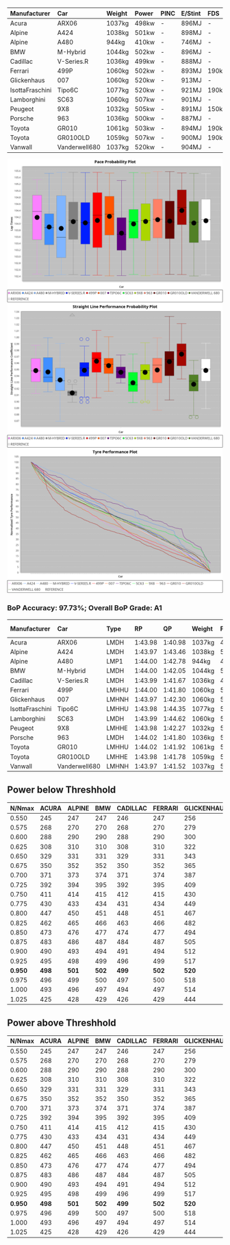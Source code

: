 |Manufacturer|Car|Weight|Power|PINC|E/Stint|FDS|
|:-|:-|:-|:-|:-|:-|:-|
|Acura|ARX06|1037kg|498kw|-|896MJ|-|
|Alpine|A424|1038kg|501kw|-|898MJ|-|
|Alpine|A480|944kg|410kw|-|746MJ|-|
|BMW|M-Hybrid|1044kg|502kw|-|896MJ|-|
|Cadillac|V-Series.R|1036kg|499kw|-|888MJ|-|
|Ferrari|499P|1060kg|502kw|-|893MJ|190kph|
|Glickenhaus|007|1060kg|520kw|-|913MJ|-|
|IsottaFraschini|Tipo6C|1077kg|520kw|-|921MJ|190kph|
|Lamborghini|SC63|1060kg|507kw|-|901MJ|-|
|Peugeot|9X8|1032kg|505kw|-|891MJ|150kph|
|Porsche|963|1036kg|500kw|-|887MJ|-|
|Toyota|GR010|1061kg|503kw|-|894MJ|190kph|
|Toyota|GR010OLD|1059kg|507kw|-|900MJ|190kph|
|Vanwall|Vanderwell680|1037kg|520kw|-|904MJ|-|

![PACECHART](./IMG/AUTO.png)
![STRAIGHTLINEPERFORMANCECHART](./IMG/AUTO_sp.png)
![TYREPERFORMANCECHART](./IMG/AUTO_tw.png)

### BoP Accuracy: 97.73%; Overall BoP Grade: A1
|Manufacturer|Car|Type|RP|QP|Weight|Power¹|Threshhold|PINC|Power²|E/Stint|AVG Vmax|FDS|RDLC|L/Stint|BOP-Grade|ModelAccuracy|ModelPoints|Match%|
|:-|:-|:-|:-|:-|:-|:-|:-|:-|:-|:-|:-|:-|:-|:-|:-|:-|:-|:-|
|Acura|ARX06|LMDH|1:43.98|1:40.98|1037kg|498kw|0.0kph|-|498kw|896MJ|294.08kph|-|1.02|33|~A1|100.00%|995|95.57%|
|Alpine|A424|LMDH|1:43.97|1:43.46|1038kg|501kw|0.0kph|-|501kw|898MJ|293.93kph|-|1.02|33|~A1|80.53%|517|96.68%|
|Alpine|A480|LMP1|1:44.00|1:42.78|944kg|410kw|0.0kph|-|410kw|746MJ|289.38kph|-|0.98|31|~A1|56.35%|794|100.00%|
|BMW|M-Hybrid|LMDH|1:44.00|1:42.05|1044kg|502kw|0.0kph|-|502kw|896MJ|289.76kph|-|1.02|33|~A1|96.62%|1656|96.68%|
|Cadillac|V-Series.R|LMDH|1:43.99|1:41.67|1036kg|499kw|0.0kph|-|499kw|888MJ|293.80kph|-|1.02|33|~A1|90.68%|2081|100.00%|
|Ferrari|499P|LMHHU|1:44.00|1:41.80|1060kg|502kw|0.0kph|-|502kw|893MJ|295.82kph|190kph|1.03|33|~A1|94.63%|2574|100.00%|
|Glickenhaus|007|LMHNH|1:43.97|1:42.30|1060kg|520kw|0.0kph|-|520kw|913MJ|296.10kph|-|0.93|33|~A1|94.93%|1610|100.00%|
|IsottaFraschini|Tipo6C|LMHHU|1:43.98|1:44.35|1077kg|520kw|0.0kph|-|520kw|921MJ|293.86kph|190kph|1.03|33|+B1|66.67%|96|85.69%|
|Lamborghini|SC63|LMDH|1:43.99|1:44.62|1060kg|507kw|0.0kph|-|507kw|901MJ|290.97kph|-|1.03|33|+A2|92.15%|399|93.58%|
|Peugeot|9X8|LMHHE|1:43.98|1:42.27|1032kg|505kw|0.0kph|-|505kw|891MJ|293.59kph|150kph|1.03|33|~A1|83.80%|2473|100.00%|
|Porsche|963|LMDH|1:44.02|1:41.80|1036kg|500kw|0.0kph|-|500kw|887MJ|294.41kph|-|1.02|33|~A1|95.67%|5902|100.00%|
|Toyota|GR010|LMHHU|1:44.02|1:41.92|1061kg|503kw|0.0kph|-|503kw|894MJ|295.76kph|190kph|1.03|33|~A1|91.69%|3310|100.00%|
|Toyota|GR010OLD|LMHHE|1:43.98|1:41.78|1059kg|507kw|0.0kph|-|507kw|900MJ|297.92kph|190kph|1.03|33|~A1|85.24%|1322|100.00%|
|Vanwall|Vanderwell680|LMHNH|1:43.97|1:41.52|1037kg|520kw|0.0kph|-|520kw|904MJ|291.62kph|-|1.00|33|~A1|93.72%|627|100.00%|

## Power below Threshhold
|N/Nmax|ACURA|ALPINE|BMW|CADILLAC|FERRARI|GLICKENHAUS|ISOTTAFRASCHINI|LAMBORGHINI|PEUGEOT|PORSCHE|TOYOTA|TOYOTA|VANWALL|​|RPM|A480|
|:-|:-|:-|:-|:-|:-|:-|:-|:-|:-|:-|:-|:-|:-|:-|:-|:-|
|0.550|245|247|247|246|247|256|256|250|249|246|248|250|256|​|--|-|
|0.575|268|270|270|268|270|279|279|273|272|269|271|273|279|​|--|-|
|0.600|288|290|290|288|290|300|300|293|292|289|291|293|300|​|--|-|
|0.625|308|310|310|308|310|322|322|314|312|309|311|314|322|​|--|-|
|0.650|329|331|331|329|331|343|343|335|333|330|332|335|343|​|--|-|
|0.675|350|352|352|350|352|365|365|356|355|351|353|356|365|​|--|-|
|0.700|371|373|374|371|374|387|387|377|376|372|374|377|387|​|--|-|
|0.725|392|394|395|392|395|409|409|399|397|393|395|399|409|​|--|-|
|0.750|411|414|415|412|415|430|430|419|417|413|416|419|430|​|--|-|
|0.775|430|433|434|431|434|449|449|438|436|432|435|438|449|​|5000|241|
|0.800|447|450|451|448|451|467|467|455|454|449|452|455|467|​|5500|284|
|0.825|462|465|466|463|466|482|482|470|469|464|467|470|482|​|6000|318|
|0.850|473|476|477|474|477|494|494|482|480|475|478|482|494|​|6500|359|
|0.875|483|486|487|484|487|505|505|492|490|485|488|492|505|​|7000|401|
|0.900|490|493|494|491|494|512|512|499|497|492|495|499|512|​|7500|411|
|0.925|495|498|499|496|499|517|517|504|502|497|500|504|517|​|8000|407|
|**0.950**|**498**|**501**|**502**|**499**|**502**|**520**|**520**|**507**|**505**|**500**|**503**|**507**|**520**|**​**|**8500**|**410**|
|0.975|496|499|500|497|500|518|518|505|503|498|501|505|518|​|9000|205|
|1.000|493|496|497|494|497|514|514|502|500|495|498|502|514|​|--|-|
|1.025|425|428|429|426|429|444|444|433|431|427|430|433|444|​|--|-|

## Power above Threshhold
|N/Nmax|ACURA|ALPINE|BMW|CADILLAC|FERRARI|GLICKENHAUS|ISOTTAFRASCHINI|LAMBORGHINI|PEUGEOT|PORSCHE|TOYOTA|TOYOTA|VANWALL|​|RPM|A480|
|:-|:-|:-|:-|:-|:-|:-|:-|:-|:-|:-|:-|:-|:-|:-|:-|:-|
|0.550|245|247|247|246|247|256|256|250|249|246|248|250|256|​|--|-|
|0.575|268|270|270|268|270|279|279|273|272|269|271|273|279|​|--|-|
|0.600|288|290|290|288|290|300|300|293|292|289|291|293|300|​|--|-|
|0.625|308|310|310|308|310|322|322|314|312|309|311|314|322|​|--|-|
|0.650|329|331|331|329|331|343|343|335|333|330|332|335|343|​|--|-|
|0.675|350|352|352|350|352|365|365|356|355|351|353|356|365|​|--|-|
|0.700|371|373|374|371|374|387|387|377|376|372|374|377|387|​|--|-|
|0.725|392|394|395|392|395|409|409|399|397|393|395|399|409|​|--|-|
|0.750|411|414|415|412|415|430|430|419|417|413|416|419|430|​|--|-|
|0.775|430|433|434|431|434|449|449|438|436|432|435|438|449|​|5000|241|
|0.800|447|450|451|448|451|467|467|455|454|449|452|455|467|​|5500|284|
|0.825|462|465|466|463|466|482|482|470|469|464|467|470|482|​|6000|318|
|0.850|473|476|477|474|477|494|494|482|480|475|478|482|494|​|6500|359|
|0.875|483|486|487|484|487|505|505|492|490|485|488|492|505|​|7000|401|
|0.900|490|493|494|491|494|512|512|499|497|492|495|499|512|​|7500|411|
|0.925|495|498|499|496|499|517|517|504|502|497|500|504|517|​|8000|407|
|**0.950**|**498**|**501**|**502**|**499**|**502**|**520**|**520**|**507**|**505**|**500**|**503**|**507**|**520**|**​**|**8500**|**410**|
|0.975|496|499|500|497|500|518|518|505|503|498|501|505|518|​|9000|205|
|1.000|493|496|497|494|497|514|514|502|500|495|498|502|514|​|--|-|
|1.025|425|428|429|426|429|444|444|433|431|427|430|433|444|​|--|-|
